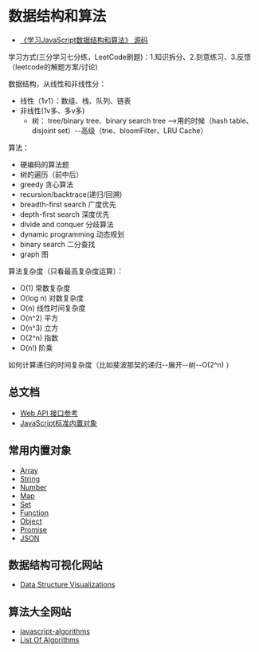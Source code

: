 # 数据结构和算法
- [《学习JavaScript数据结构和算法》 源码](https://github.com/PacktPublishing/Learning-JavaScript-Data-Structures-and-Algorithms-Third-Edition/tree/master/LearningJavaScriptDataStructuresandAlgorithmsThirdEdition_Code)

学习方式(三分学习七分练，LeetCode刷题)：1.知识拆分、2.刻意练习、3.反馈（leetcode的解题方案/讨论) 


数据结构，从线性和非线性分：
- 线性（1v1）：数组、栈、队列、链表
- 非线性(1v多、多v多)
  - 树： tree/binary tree、binary search tree -->用的时候（hash table、disjoint set）--高级（trie、bloomFilter、LRU Cache）

算法：
- 硬编码的算法题
- 树的遍历（前中后）
- greedy 贪心算法
- recursion/backtrace(递归/回溯)
- breadth-first search 广度优先
- depth-first search 深度优先
- divide and conquer 分歧算法
- dynamic programming 动态规划
- binary search 二分查找
- graph 图

算法复杂度（只看最高复杂度运算）：
- O(1) 常数复杂度
- O(log n) 对数复杂度
- O(n) 线性时间复杂度
- O(n^2) 平方
- O(n^3) 立方
- O(2^n) 指数
- O(n!) 阶乘

如何计算递归的时间复杂度（比如斐波那契的递归--展开--树--O(2^n) ）



## 总文档
- [Web API 接口参考](https://developer.mozilla.org/zh-CN/docs/Web/API)
- [JavaScript标准内置对象](https://developer.mozilla.org/zh-CN/docs/Web/JavaScript/Reference/Global_Objects)

## 常用内置对象
- [Array](https://developer.mozilla.org/zh-CN/docs/Web/JavaScript/Reference/Global_Objects/Array)    
- [String](https://developer.mozilla.org/zh-CN/docs/Web/JavaScript/Reference/Global_Objects/String)
- [Number](https://developer.mozilla.org/zh-CN/docs/Web/JavaScript/Reference/Global_Objects/Number)
- [Map](https://developer.mozilla.org/zh-CN/docs/Web/JavaScript/Reference/Global_Objects/Map)
- [Set](https://developer.mozilla.org/zh-CN/docs/Web/JavaScript/Reference/Global_Objects/Set)
- [Function](https://developer.mozilla.org/zh-CN/docs/Web/JavaScript/Reference/Global_Objects/Function)
- [Object](https://developer.mozilla.org/zh-CN/docs/Web/JavaScript/Reference/Global_Objects/Object)
- [Promise](https://developer.mozilla.org/zh-CN/docs/Web/JavaScript/Reference/Global_Objects/Promise)
- [JSON](https://developer.mozilla.org/zh-CN/docs/Web/JavaScript/Reference/Global_Objects/JSON)

## 数据结构可视化网站
- [Data Structure Visualizations](https://www.cs.usfca.edu/~galles/visualization/Algorithms.html)

## 算法大全网站
- [javascript-algorithms](https://mgechev.github.io/javascript-algorithms/index.html)
- [List Of Algorithms](https://www.wikiwand.com/en/List_of_algorithms)
